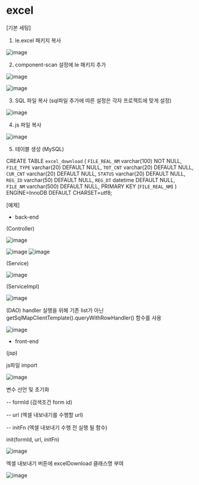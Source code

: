 # excel

[기본 세팅]

 1. le.excel 패키지 복사

 ![image](https://user-images.githubusercontent.com/16552382/180364466-25f4c15a-ae6c-4b8b-b175-497809659149.png)

 2. component-scan 설정에 le 패키지 추가

 ![image](https://user-images.githubusercontent.com/16552382/180364961-a9f8d2aa-5e7b-4f9c-8918-bb9b2d1fad90.png)

 ![image](https://user-images.githubusercontent.com/16552382/180365107-ee04ddd7-b051-4d03-a75e-38e46e5ca4b5.png)


 3. SQL 파일 복사 (sql파일 추가에 따른 설정은 각자 프로젝트에 맞게 설정)

 ![image](https://user-images.githubusercontent.com/16552382/180364641-06383657-9feb-46af-9da8-57595fcd4e8d.png)

 4. js 파일 복사

 ![image](https://user-images.githubusercontent.com/16552382/180365527-5a4339d9-53a8-4b5c-9237-eb04a33d49a3.png)

 5. 테이블 생성 (MySQL)
 
CREATE TABLE `excel_download` (
  `FILE_REAL_NM` varchar(100) NOT NULL,
  `FILE_TYPE` varchar(20) DEFAULT NULL,
  `TOT_CNT` varchar(20) DEFAULT NULL,
  `CUR_CNT` varchar(20) DEFAULT NULL,
  `STATUS` varchar(20) DEFAULT NULL,
  `REG_ID` varchar(50) DEFAULT NULL,
  `REG_DT` datetime DEFAULT NULL,
  `FILE_NM` varchar(500) DEFAULT NULL,
  PRIMARY KEY (`FILE_REAL_NM`)
) ENGINE=InnoDB DEFAULT CHARSET=utf8;




[예제]

 - back-end
 
 (Controller)
 
 ![image](https://user-images.githubusercontent.com/16552382/180374504-dd7764a7-0e55-48b9-9f12-7b1f308cf11b.png)
 
 ![image](https://user-images.githubusercontent.com/16552382/180374717-691ba58f-128b-4827-8746-7a035cfbead5.png)
 ![image](https://user-images.githubusercontent.com/16552382/180374812-ce58480c-5764-4071-adb5-e1980a6dfc6d.png)

 (Service)
 
 ![image](https://user-images.githubusercontent.com/16552382/180375293-e554d865-d627-4f5a-8d8a-64e5db630199.png)

 (ServiceImpl)
 
 ![image](https://user-images.githubusercontent.com/16552382/180375368-58c02755-32b5-4874-a507-05055a829c7e.png)

 (DAO) handler 실행을 위해 기존 list가 아닌 getSqlMapClientTemplate().queryWithRowHandler() 함수를 사용
 
 ![image](https://user-images.githubusercontent.com/16552382/180375428-7e8f1156-bf6c-4e41-b14a-bf43d7bb4068.png)

 - front-end
 
 (jsp)
 
 js파일 import
 
 ![image](https://user-images.githubusercontent.com/16552382/180376678-59467a15-6593-4009-8493-99f4182e7d85.png)

 변수 선언 및 초기화
 
 -- formId (검색조건 form id)
 
 -- url (엑셀 내보내기를 수행할 url)
 
 -- initFn (엑셀 내보내기 수행  전 실행 될 함수)
 
 init(formId, url, initFn)
 
 ![image](https://user-images.githubusercontent.com/16552382/180376803-e1efc540-457f-42c5-a593-d8dac0b80c35.png)

 엑셀 내보내기 버튼에 excelDownload 클래스명 부여
 
 ![image](https://user-images.githubusercontent.com/16552382/180377321-786ee460-ab34-491d-b94d-08742fdbfb5a.png)
